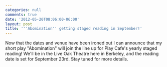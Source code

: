 ```yaml
---
categories: null
comments: true
date: '2012-05-20T08:06:00-06:00'
layout: post
title: '''Abomination'' getting staged reading in September!'
---
```


Now that the dates and venue have been ironed out I can announce that my short play "Abomination" will join the line up for Play Cafe's yearly staged reading! We'll be in the Live Oak Theatre here in Berkeley, and the reading date is set for September 23rd. Stay tuned for more details.